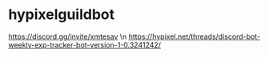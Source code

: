 # hypixelguildbot
https://discord.gg/invite/xmtesav \n
https://hypixel.net/threads/discord-bot-weekly-exp-tracker-bot-version-1-0.3241242/
